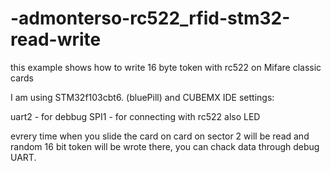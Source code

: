 # -admonterso-rc522_rfid-stm32-read-write
this example shows how to write 16 byte token with rc522 on Mifare classic cards

I am using STM32f103cbt6. (bluePill)
and CUBEMX IDE
settings:

uart2 - for debbug
SPI1 - for connecting with rc522
also LED


evrery time when you slide the card on card on sector 2 will be read and random 16 bit token will be wrote there, you can chack data through debug UART.
